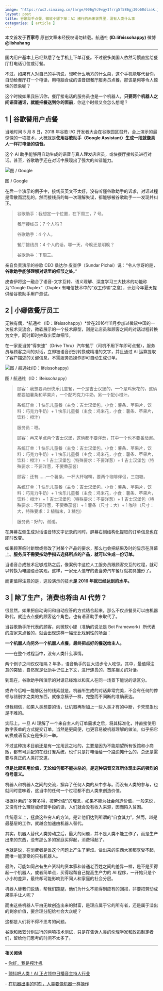 ```yaml
---
image: "https://ws2.sinaimg.cn/large/006gYc9wgy1frrg5f586gj30o60dlaak.jpg"
layout: post
title: 谷歌助手点餐，微软小娜下单：AI 横行的未来世界里，没有人类什么事
categories: [ article ]
---
```


本文首发于**百家号** 原创文章未经授权请勿转载。航通社 **(ID:lifeissohappy)** 微博 **@lishuhang**

---

国内用户基本上已经熟悉了在手机上下单订餐。不过很多美国人依然习惯直接给餐厅打电话订位或订餐。

不过，如果有人对自己的手机说，想吃什么地方的什么菜，这个手机能够代替你，自动给餐厅打一个电话，用电脑合成的语音跟餐厅服务员点餐，那该是何等令人惊悚的景象呢？

这个时候如果我告诉你，餐厅接电话的服务员也是一个机器人，**只要两个机器人之间语音通话，就能把餐送到你的面前**，你这个时候又会怎么想呢？

## 1 | **谷歌替用户点餐**

当地时间 5 月 8 日，2018 年谷歌 I/O 开发者大会在谷歌园区召开，会上演示的最惊悚的一项技术，大概就是**使用谷歌助手（Google Assistant）生成一段就像真人一样打电话的语音。** 

这个 AI 助手能够用自动生成的语音与真人理发店店员，或快餐厅接线员进行对话。甚至，谷歌助手还在对话中展现出了强大的纠错能力。

![图 / Google](https://ws3.sinaimg.cn/large/006gYc9wgy1frrg5fvp4lj30hc09r3z8.jpg)

图 / Google

在后一个演示的例子中，接线员英文不太好，没有听懂谷歌助手的诉求，对话过程是零散而混乱的。然而接线员的每一次理解失误，都能够被谷歌助手一一发现并纠正。

> 谷歌助手：我想定一个位置，在下周三，7 号。
>
> 餐厅接线员：7 个人吗？
>
> 谷歌助手：4 个人。
>
> 餐厅接线员：4 个人的话，哪一天，今晚还是明晚？
>
> 谷歌助手：下周三。

亲自负责演示的谷歌 CEO 桑达尔·皮查伊（Sundar Pichai）说：“令人惊讶的是，**谷歌助手能够理解对话里的细节之处**。”

皮查伊将这一融合了语音-文字互转、语义理解、深度学习三大技术的功能称为“Google Duplex”（Duplex 有电信技术中的“双工传输”之意），计划今年夏天提供给谷歌助手用户测试。

## 2 | **小娜做餐厅员工**

无独有偶，*航通社（ID：lifeissohappy）*曾在2016年11月参加过微软中国的一次技术交流会，微软展示的一个技术原型，则是让店员和顾客之间的对话过程转换为文字，同时即时抽取出菜单细节。

在一家麦当劳“得来速”（Drive Thru）汽车餐厅（司机不用下车即可点餐），服务员与顾客之间的对话，立即被语音识别转换成精准的文字，并且通过 AI 运算提取了客户描述的关键信息，不需服务员操作即可自动生成订单。

![图 / 航通社(ID：lifeissohappy)](https://ws3.sinaimg.cn/large/006gYc9wgy1frrg5gnbjkj30go0bbweu.jpg)

图 / 航通社（ID：lifeissohappy）

> 顾客：我想要两份快乐儿童餐，一个是吉士汉堡的，一个是鸡米花的，这俩都要加薯条和苹果片，一个配巧克力牛奶，另一个配小橙汁。
>
> 系统订单：1 快乐儿童餐（主食：吉士汉堡包，小食：薯条、苹果片，饮料：巧克力牛奶）+ 1 快乐儿童餐（主食：鸡米花，小食：薯条、苹果片，饮料：橙汁）
>
> 服务员：嗯。
>
> 顾客：再来单点两个吉士汉堡，这俩都不要洋葱，其中一个也不要番茄酱。
>
> 系统订单：1 快乐儿童餐（主食：吉士汉堡包，小食：薯条、苹果片，饮料：巧克力牛奶）+ 1 快乐儿童餐（主食：鸡米花，小食：薯条、苹果片，饮料：橙汁）+ 1 吉士汉堡包（特殊要求：不要洋葱）+ 1 吉士汉堡包（特殊要求：不要洋葱，不要番茄酱）
>
> 顾客：还有……一个薯条，一杯大杯咖啡，要两个咖啡伴侣，三包糖。
>
> 系统订单：1 快乐儿童餐（主食：吉士汉堡包，小食：薯条、苹果片，饮料：巧克力牛奶）+ 1 快乐儿童餐（主食：鸡米花，小食：薯条、苹果片，饮料：橙汁）+ 1 吉士汉堡包（特殊要求：不要洋葱）+ 1 吉士汉堡包（特殊要求：不要洋葱，不要番茄酱）+ 1 薯条（尺寸：大）+ 1 咖啡（尺寸：大，特殊要求：2 植脂末，3 糖包）
>
> 服务员：好的，谢谢。

在屏幕左侧生成对话语音转文字记录的同时，屏幕右侧结构化提取的订单信息也在即时改变。

如果顾客临时新增或修改了对某个产品的要求，那么也会把结果及时的显示在屏幕上。**服务员不需要按动手指去选择所点的产品，就可以生成一份订单。** 

当语音合成技术足够成熟之后，像案例中这位人工服务员跟顾客交互的过程，就可以转换为电脑语音实现。这样，一家无人值守的麦当劳汽车餐厅就初具雏形了。

而更值得注意的是，这段演示的技术**是 2016 年就已经达到的水平。**

## 3 | **除了生产，消费也将由 AI 代劳？**

很显然，如果把自动询问和自动应答的方式结合起来，那么不仅点餐员可以由机器取代，就连去点餐的顾客这个角色，也有语音助手来取代了。

当谷歌助手所代表的顾客，向微软小娜（准确的说法是 Bot Framework）所代表的店家来点餐的，就会出现这样一幅无比戏剧性的场面：

**一个机器人向另外一个机器人点餐，最终把点好的餐送给主人。** 

——在整个过程当中，没有人类什么事情。

两个例子之间仅仅相隔 2 年多，语音助手的巨大进步令人吃惊。其中，最值得注意的突破，自然就是让助手记住上下文，进行连贯的，首尾相关的对话。

到现在，谷歌助手所演示的对话已经难以和真人在同一场景下能说的话区分。

或许今后唯一能够区分的线索就是，机器所生成的对话非常完美，不会有任何的停顿与错别字之类的东西，就像念稿子一样，完整而不间断的准确表达。

但我相信，如果人类想要的话，让机器再附加上一些人类才有的中断，卡壳现象也是不难的。

实际上，一旦 AI 理解了一个来自主人的订单需求之后，将其标准化，并直接使用数字表单的方式提交订单，当然是更简便，也更容易被机器理解的做法。似乎把它转换成语音实在是多此一举。

不过这种技术目前还是有一定用武之地的，主要是因为不能期望所有饭馆和小商贩，都有可适配的在线订餐系统，也许只是打电话给一个路边摊什么的，总还是需要与真正的人类打交道。

**但是比起实用价值，无论如何都不能抹杀的，是这种语音交互所体现出来的强烈的符号意义。**

机器人和机器人之间的交流，摒弃了任何人类的从中参与。而没有人类的参与，也就同时意味着，这当中的任何一个过程都不由人类来创造价值。

根据朴素的“多劳多得，按劳分配”的理念，如果不能为社会创造价值，一般来说，又没有什么理财或经营手段的话，人们就会没有收入来源，因而陷入贫困。

传统意义上，拯救这些穷人的方法，是让他们达到所谓的“自食其力”。然而，越是最基层的工作，就越会加速由机器人替代。

其实，机器人替代人类劳动之后，最大的问题，并不是人类不能工作了，而是生产出来的东西，没有那么多的家庭买得起，消费得起了。

也就是说，在消费者是谁这个问题上产生了麻烦。做出来的东西大家都享受不起，而唯一能享受的只有机器人。

最终，可能如同占有生产资料的资本家和普通老百姓之间的差异一样，是不是买得起一个机器人，或者简单点，买得起帮自己提高生产力的 AI 程序，一开始只是个小小的差异，最终却可能影响到不同人和家庭的社会分层。

机器人替我们说话，帮我们跑腿，他们为什么不能得到应有的回报，非要把劳动成果拱手让人呢？

而由这些机器人平白无故创造出来的财富，是理应属于它的所有者，还是属于溢出的剩余价值，要合理分配给社会大众呢？

这都是人们将不得不思考的问题。

谷歌和微软分别进行的两项技术测试，只是在告诉人类的伦理学家和政策制定者们，留给他们思考的时间不太多了。

------

**相关阅读**

– [你好，我是榨汁机](http://mp.weixin.qq.com/s?__biz=MjM5Mjg1ODIxMQ==&mid=2650658690&idx=1&sn=0975bc41676924ff6351064a03650a24&chksm=be969e8e89e11798112b7b13b2306af1ddadaec3501f444627ec5141fa3a80151f7c1c6e8a06&scene=21#wechat_redirect)

– [颤抖吧人类！AI 正占领中日播音主持人行业](http://mp.weixin.qq.com/s?__biz=MjM5Mjg1ODIxMQ==&mid=2650659058&idx=1&sn=d3c2e0f824a31e89f11147ab934d98d6&chksm=be9691fe89e118e87f90cf03a4aa08a1cf71c535bd9bb12bd2f1f1343955e21b182cd36bf3f4&scene=21#wechat_redirect)

– [在机器出事的时刻，人类要像机器一样操作](http://mp.weixin.qq.com/s?__biz=MjM5Mjg1ODIxMQ==&mid=2650659643&idx=4&sn=3c59cc38619b4858c30ff6334075a0a7&chksm=be96923789e11b21c4a34c0e91609b1fe73e42e3ce9f9e1451e46e135fdaca92b2ca2e57aa6a&scene=21#wechat_redirect)